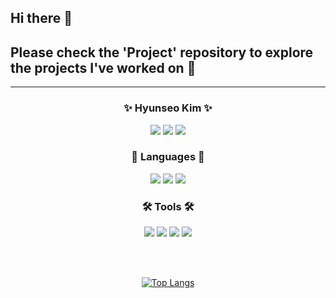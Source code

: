 ## Hi there 👋
## Please check the 'Project' repository to explore the projects I've worked on 👀
---
<div align="center">

### ✨ Hyunseo Kim ✨

<a href="https://github.com/leia04"><img src="https://hits.seeyoufarm.com/api/count/incr/badge.svg?url=https%3A%2F%2Fgithub.com%2Fseondal&count_bg=%23000000&title_bg=%23000000&icon=github.svg&icon_color=%23E7E7E7&title=GitHub&edge_flat=false)"/></a>
<a href="https://github.com/leia04/Project"><img src="https://img.shields.io/badge/Project-FFCA28?style=flat-square&logo=github&logoColor=white"/></a>
<a href="https://www.linkedin.com/in/hyunseo-kim-2830bb2ba/"><img src="https://img.shields.io/badge/Linkedin-0A66C2?style=flat-square&logo=linkedin&logoColor=white"/></a>

### 👾 Languages 👾
<img src="https://img.shields.io/badge/Python-3776AB?style=flat-square&logo=python&logoColor=white"/>  
<img src="https://img.shields.io/badge/R-276DC3?style=flat-square&logo=r&logoColor=white"/>  
<img src="https://img.shields.io/badge/C-A8B9CC?style=flat-square&logo=c&logoColor=white"/>

### 🛠️ Tools 🛠️
<img src="https://img.shields.io/badge/PyCharm-000000?style=flat-square&logo=pycharm&logoColor=white"/>  
<img src="https://img.shields.io/badge/Spyder IDE-FF0000?style=flat-square&logo=spyderide&logoColor=white"/>  
<img src="https://img.shields.io/badge/Jupyter-F37626?style=flat-square&logo=jupyter&logoColor=white"/>  
<img src="https://img.shields.io/badge/RStudio IDE-75AADB?style=flat-square&logo=rstudioide&logoColor=white"/>

<br><br>

[![Top Langs](https://github-readme-stats.vercel.app/api/top-langs/?username=leia04&layout=compact&repo=Project&theme=gruvbox)](https://github.com/leia04/github-readme-stats)

</div>

<!--

[![Top Langs](https://github-readme-stats.vercel.app/api/top-langs/?username=jogilsang&langs_count=10&layout=compact&theme=dark)](https://github.com/jogilsang/jogilsang)﻿

**leia04/leia04** is a ✨ _special_ ✨ repository because its `README.md` (this file) appears on your GitHub profile.

Here are some ideas to get you started:

- 🔭 I’m currently working on ...
- 🌱 I’m currently learning ...
- 👯 I’m looking to collaborate on ...
- 🤔 I’m looking for help with ...
- 💬 Ask me about ...
- 📫 How to reach me: ...
- 😄 Pronouns: ...
- ⚡ Fun fact: ...
-->
